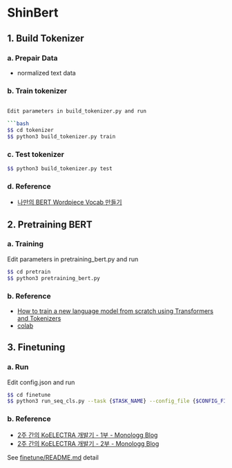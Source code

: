 # ShinBert

## 1. Build Tokenizer

### a. Prepair Data

- normalized text data

### b. Train tokenizer

```bash

Edit parameters in build_tokenizer.py and run

```bash
$$ cd tokenizer
$$ python3 build_tokenizer.py train
```

### c. Test tokenizer

```bash
$$ python3 build_tokenizer.py test
```

### d. Reference

- [나만의 BERT Wordpiece Vocab 만들기](https://monologg.kr/2020/04/27/wordpiece-vocab/)

## 2. Pretraining BERT

### a. Training

Edit parameters in pretraining_bert.py and run

```bash
$$ cd pretrain
$$ python3 pretraining_bert.py
```

### b. Reference

- [How to train a new language model from scratch using Transformers and Tokenizers](https://huggingface.co/blog/how-to-train)
- [colab](https://colab.research.google.com/github/huggingface/blog/blob/master/notebooks/01_how_to_train.ipynb)

## 3. Finetuning

### a. Run

Edit config.json and run

```bash
$$ cd finetune
$$ python3 run_seq_cls.py --task {$TASK_NAME} --config_file {$CONFIG_FILE}
```

### b. Reference

- [2주 간의 KoELECTRA 개발기 - 1부 - Monologg Blog](https://monologg.kr/2020/05/02/koelectra-part1/)
- [2주 간의 KoELECTRA 개발기 - 2부 - Monologg Blog](https://monologg.kr/2020/05/02/koelectra-part2/)

See [finetune/README.md](finetune/README.md) detail
